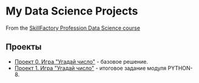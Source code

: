 # My Data Science Projects
From the [SkillFactory Profession Data Science course](https://lms.skillfactory.ru/courses/course-v1:SkillFactory+DSPR-2.0+14JULY2021/course/)

## Проекты

* [Проект 0. Игра "Угадай число"](https://github.com/Stanislav-DS/sf_data_science/tree/main/project_0) - базовое решение.
* [Проект 1. Игра "Угадай число"](https://github.com/Stanislav-DS/sf_data_science/tree/main/project_1) - итоговое задание модуля PYTHON-8.
